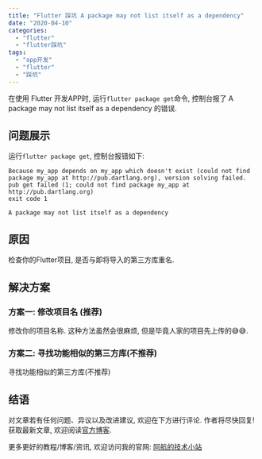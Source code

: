 ```yaml
---
title: "Flutter 踩坑 A package may not list itself as a dependency"
date: "2020-04-10"
categories: 
  - "flutter"
  - "flutter踩坑"
tags: 
  - "app开发"
  - "flutter"
  - "踩坑"
---
```


在使用 Flutter 开发APP时, 运行`flutter package get`命令, 控制台报了 A package may not list itself as a dependency 的错误.

## 问题展示

运行`flutter package get`, 控制台报错如下:

```plaintext
Because my_app depends on my_app which doesn't exist (could not find package my_app at http://pub.dartlang.org), version solving failed.
pub get failed (1; could not find package my_app at http://pub.dartlang.org)
exit code 1

A package may not list itself as a dependency
```

## 原因

检查你的Flutter项目, 是否与即将导入的第三方库重名.

## 解决方案

### 方案一: 修改项目名 (推荐)

修改你的项目名称. 这种方法虽然会很麻烦, 但是毕竟人家的项目先上传的😅😅.

### 方案二: 寻找功能相似的第三方库(不推荐)

寻找功能相似的第三方库(不推荐)

## 结语

对文章若有任何问题、异议以及改进建议, 欢迎在下方进行评论. 作者将尽快回复! 获取最新文章, 欢迎阅读[官方博客](/post/2020/flutter-a-package-may-not-list-itself-as-a-dependency/).

更多更好的教程/博客/资讯, 欢迎访问我的官网: [阿航的技术小站](/)
